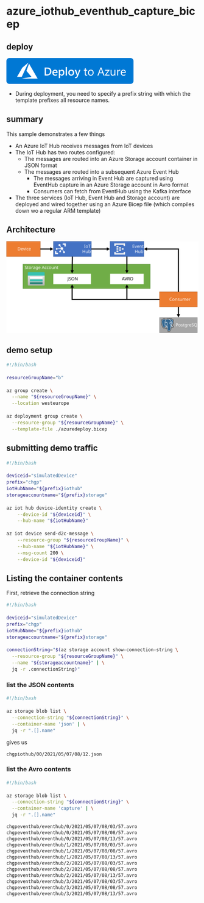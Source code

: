# azure_iothub_eventhub_capture_bicep


## deploy

[![Deploy To Azure](https://raw.githubusercontent.com/Azure/azure-quickstart-templates/master/1-CONTRIBUTION-GUIDE/images/deploytoazure.svg?sanitize=true)](https://portal.azure.com/#create/Microsoft.Template/uri/https%3A%2F%2Fraw.githubusercontent.com%2Fchgeuer%2Fazure_iothub_eventhub_capture_bicep%2Fmain%2Fazuredeploy.json)

- During deployment, you need to specify a prefix string with which the template prefixes all resource names.

## summary

This sample demonstrates a few things

- An Azure IoT Hub receives messages from IoT devices
- The IoT Hub has two routes configured: 
  - The messages are routed into an Azure Storage account container in JSON format
  - The messages are routed into a subsequent Azure Event Hub
    - The messages arriving in Event Hub are captured using EventHub capture in an Azure Storage account in Avro format
    - Consumers can fetch from EventHub using the Kafka interface
- The three services (IoT Hub, Event Hub and Storage account) are deployed and wired together using an Azure Bicep file (which compiles down  wo a regular ARM template) 


## Architecture

![architecture](architecture.svg)

## demo setup

```bash
#!/bin/bash

resourceGroupName="b"

az group create \
  --name "${resourceGroupName}" \
  --location westeurope

az deployment group create \
  --resource-group "${resourceGroupName}" \
  --template-file ./azuredeploy.bicep
```

## submitting demo traffic

```bash
#!/bin/bash

deviceid="simulatedDevice"
prefix="chgp"
iotHubName="${prefix}iothub"
storageaccountname="${prefix}storage"

az iot hub device-identity create \
    --device-id "${deviceid}" \
    --hub-name "${iotHubName}"

az iot device send-d2c-message \
    --resource-group "${resourceGroupName}" \
    --hub-name "${iotHubName}" \
    --msg-count 200 \
    --device-id "${deviceid}"
```

## Listing the container contents

First, retrieve the connection string

```bash
#!/bin/bash

deviceid="simulatedDevice"
prefix="chgp"
iotHubName="${prefix}iothub"
storageaccountname="${prefix}storage"

connectionString="$(az storage account show-connection-string \
  --resource-group "${resourceGroupName}" \
  --name "${storageaccountname}" | \
  jq -r .connectionString)"
```

### list the JSON contents

```bash
#!/bin/bash

az storage blob list \
  --connection-string "${connectionString}" \
  --container-name 'json' | \
  jq -r ".[].name"
```

gives us 

```text
chgpiothub/00/2021/05/07/08/12.json
```


### list the Avro contents

```bash
#!/bin/bash

az storage blob list \
  --connection-string "${connectionString}" \
  --container-name 'capture' | \
  jq -r ".[].name"
```

```text
chgpeventhub/eventhub/0/2021/05/07/08/03/57.avro
chgpeventhub/eventhub/0/2021/05/07/08/08/57.avro
chgpeventhub/eventhub/0/2021/05/07/08/13/57.avro
chgpeventhub/eventhub/1/2021/05/07/08/03/57.avro
chgpeventhub/eventhub/1/2021/05/07/08/08/57.avro
chgpeventhub/eventhub/1/2021/05/07/08/13/57.avro
chgpeventhub/eventhub/2/2021/05/07/08/03/57.avro
chgpeventhub/eventhub/2/2021/05/07/08/08/57.avro
chgpeventhub/eventhub/2/2021/05/07/08/13/57.avro
chgpeventhub/eventhub/3/2021/05/07/08/03/57.avro
chgpeventhub/eventhub/3/2021/05/07/08/08/57.avro
chgpeventhub/eventhub/3/2021/05/07/08/13/57.avro
```
